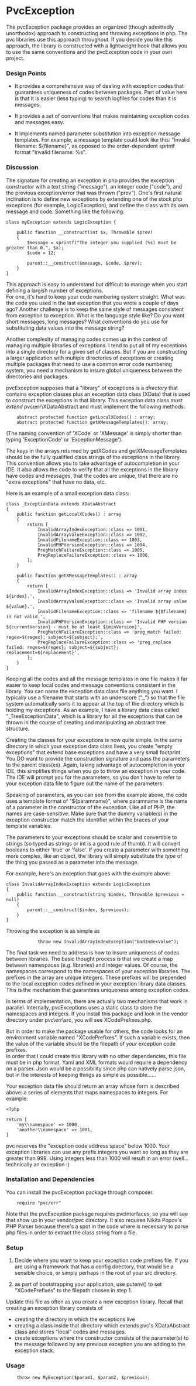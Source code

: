 # PvcException

The pvcException package provides an organized (though admittedly unorthodox) approach to constructing and throwing
exceptions in php. The pvc libraries use this approach throughout. If you decide you like this approach, the
library is constructed with a lightweight hook that allows you to use the same conventions and the pvcException code in
your own project.

### Design Points

* It provides a comprehensive way of dealing with exception codes that guarantees uniqueness of codes between packages.
  Part of value here is that it is easier (less typing) to search logfiles for codes than it is messages.


* It provides a set of conventions that makes maintaining exception codes and messages easy.


* It implements named parameter substitution into exception message templates. For example, a message template could
  look like this:  "Invalid filename: ${filename}", as opposed to the order-dependent sprintf format "Invalid filename:
  %s".

### Discussion

The signature for creating an exception in php provides the exception constructor with a text string ("message"),
an integer code ("code"), and the previous exception/error that was thrown ("prev"). One's first natural
inclination is to define new exceptions by extending one of the stock php exceptions (for example, LogicException),
and define the class with its own message and code. Something like the following:

```angular2html
class myException extends LogicException {

    public function __construct(int $x, Throwable $prev) 
    {
        $message = sprintf("The integer you supplied (%s) must be greater than 0.", $x);
        $code = 12;
    
        parent::__construct($message, $code, $prev);
    }
}
```

This approach is easy to understand but difficult to manage when you start defining a largish number of exceptions.  
For one, it's hard to keep your code numbering system straight. What was the code you used in the last exception
that you wrote a couple of days ago? Another challenge is to keep the same style of messages consistent from
exception to exception. What is the language style like? Do you want short messages, long messages? What
conventions do you use for substituting data values into the message string?

Another complexity of managing codes comes up in the context of managing multiple libraries of exceptions. I tend
to put all of my exceptions into a single directory for a given set of classes. But if you are constructing a
larger application with multiple directories of exceptions or creating multiple
packages that need to use a common error code numbering system, you need a mechanism to insure global uniqueness
between the directories and packages.

pvcException supposes that a "library" of exceptions is a *directory* that contains exception classes plus an exception
data class (XData) that is used to construct the exceptions in that library. This exception data class *must extend*
pvc\err\XDataAbstract and must implement the following methods:

```angular2html
	abstract protected function getLocalXCodes() : array;
	abstract protected function getXMessageTemplates(): array;
```

(The naming convention of 'XCode' or 'XMessage' is simply shorter than typing 'ExceptionCode' or 'ExceptionMessage').

The keys in the arrays returned by getXCodes and getXMessageTemplates should be the fully qualified class strings of
the exceptions in the library. This convention allows you to take advantage of autocompletion in your IDE. It also
allows the code to verify that all the exceptions in the library have codes and messages, that the codes are unique,
that there are no "extra exceptions" that have no data, etc.

Here is an example of a small exception data class:

```angular2html
class _ExceptionData extends XDataAbstract
{
    public function getLocalXCodes() : array
    {
        return [
            InvalidArrayIndexException::class => 1001,
            InvalidArrayValueException::class => 1002,
            InvalidFilenameException::class => 1003,
            InvalidPHPVersionException::class => 1004,
            PregMatchFailureException::class => 1005,
            PregReplaceFailureException::class => 1006,
        ];
    }

	public function getXMessageTemplates() : array
    {
        return [
            InvalidArrayIndexException::class => 'Invalid array index ${index}.',
            InvalidArrayValueException::class => 'Invalid array value ${value}.',
            InvalidFilenameException::class => 'filename ${$filename} is not valid.',
            InvalidPHPVersionException::class => 'Invalid PHP version ${currentVersion} - must be at least ${minVersion}',
            PregMatchFailureException::class => 'preg_match failed: regex=${regex}; subject=${subject};',
            PregReplaceFailureException::class => 'preg_replace failed: regex=${regex}; subject=${subject}; replacement=${replacement}',
        ];
    }
}
```

Keeping all the codes and all the message templates in one file makes it far easier to keep local codes and message
conventions consistent in the library. You can name the exception data class file anything you want. I typically
use a filename that starts with an underscore ("_") so that the file system automatically sorts it to appear at the
top of the directory which is holding my exceptions. As an example, I have a library data class called
"_TreeExceptionData", which is a library for all the exceptions that can be thrown in the course of creating and
manipulating an abstract tree structure.

Creating the classes for your exceptions is now quite simple. In the same directory in which your exception data
class lives, you create "empty exceptions" that extend base exceptions and have a very small footprint. You DO want to
provide the construction signature and pass the parameters to the parent class(es). Again, taking advantage of
autocompletion in your IDE, this simplifies things when you go to throw an exception in your code. The IDE will
prompt you for the parameters, so you don't have to refer to your exception data file to figure out the name of the
parameters.

Speaking of parameters, as you can see from the example above, the code uses a template format of "${paramname}",
where paramname is the name of a parameter in the constructor of the exception. Like all of PHP, the names are
case-sensitive. Make sure that the dummy variable(s) in the exception constructor match the identifier within the
braces of your template variables.

The parameters to your exceptions should be scalar and convertible to strings (so typed as strings or int is a good
rule of thumb). It will convert booleans to either 'true' or 'false'. If you create a parameter with something more
complex, like an object, the library will simply substitute the *type* of the thing you passed as a parameter into
the message.

For example, here's an exception that goes with the example above:

```angular2html
class InvalidArrayIndexException extends LogicException 
{
    public function __construct(string $index, Throwable $previous = null)
    {
        parent::__construct($index, $previous);
    }
}
```

Throwing the exception is as simple as

```angular2html
            throw new InvalidArrayIndexException("badIndexValue");
```

The final task we need to address is how to insure uniqueness of codes between libraries. The basic thought process
is that we create a map between namespaces (e.g. libraries) and integer values. Of course, the namespaces
correspond to the namespaces of your exception libraries. The prefixes in the array are unique integers. These
prefixes will be prepended to the local exception codes defined in your exception library data classes. This is the
mechanism that guarantees uniqueness among exception codes.

In terms of implementation, there are actually two mechanisms that work in parallel. Internally, pvcExceptions uses
a static class to store the namespaces and integers. If you install this package and look in the vendor directory
under pvc\err\src, you will see XCodePrefixes.php.

But in order to make the package usable for others, the code looks for an environment variable named "XCodePrefixes".
If such a variable exists, then the value of the variable should be the filepath of *your* exception code prefixes.  
In order that I could create this library with no other dependencies, this file must be in php format. Yaml and XML
formats would require a dependency on a parser. Json would be a possibility since php can natively parse json, but
in the interests of keeping things as simple as possible......

Your exception data file should return an array whose form is described above:  a series of elements that maps
namespaces to integers. For example:

```angular2html
<?php

return [
    'my\\namespace' => 1000,
    'another\\namespace' => 1001,
]
```

pvc reserves the "exception code address space" below 1000. Your exception libraries can use any prefix integers you
want so long as they are greater than 999. Using integers less than 1000 will result in an error (well... technically
an exception :)

### Installation and Dependencies

You can install the pvcException package through composer.

```angular2html
    require "pvc/err"
```

Note that the pvcException package requires pvcInterfaces, so you will see that show up in your vendor/pvc directory. It
also requires Nikita Popov's PHP Parser because there's a spot in the code where is necessary to parse php files in
order to extract the class string from a file.

### Setup

1. Decide where you want to keep your exception code prefixes file. If you are using a framework that has a config
   directory, that would be a sensible choice, or simply perhaps in the root of your src directory.

2. as part of bootstrapping your application, use putenv() to set "XCodePrefixes" to the filepath chosen in step 1.

Update this file as often as you create a new exception library. Recall that creating an exception library
consists of

* creating the directory in which the exceptions live
* creating a class inside that directory which extends pvc's XDataAbstract class and stores "local" codes and messages.
* create exceptions where the constructor consists of the parameter(s) to the message followed by any previous exception
  you are adding to the exception stack.

### Usage

```angular2html
    throw new MyException($param1, $param2, $previous);
```
